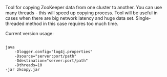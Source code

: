 Tool for copying ZooKeeper data from one cluster to another. You can use many threads - this will speed up copying process.
Tool will be useful in cases when there are big network latency and huge data set. Single-threaded method in this case requires too much time.

Current version usage:
```

java 
    -Dlogger.config="log4j.properties" 
    -Dsource="server:port/path" 
    -Ddestination="server:port/path" 
    -Dthreads=10 
-jar zkcopy.jar

```